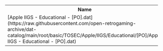 <table>
<tr><th>Name</th><th>Size</th></tr>
<tr><td>[Apple IIGS - Educational - [PO].dat](https://raw.githubusercontent.com/open-retrogaming-archive/dat-catalog/main/root/basic/TOSEC/Apple/IIGS/Educational/[PO]/Apple IIGS - Educational - [PO].dat)</td><td>1446</td></tr>
</table>
